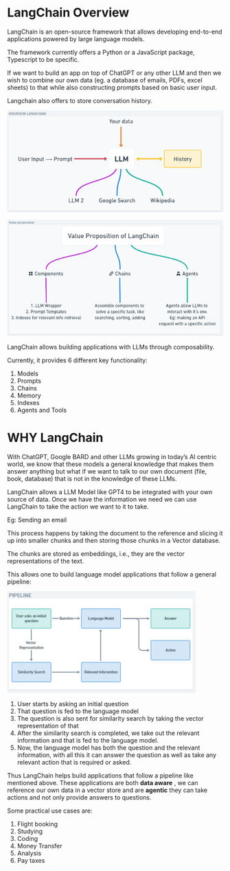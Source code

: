 # LangChain Overview

LangChain is an open-source framework that allows developing end-to-end applications powered by large language models.

The framework currently offers a Python or a JavaScript package, Typescript to be specific.

If we want to build an app on top of ChatGPT or any other LLM and then we wish to combine our own data (eg. a database of emails, PDFs, excel sheets) to that while also constructing prompts based on basic user input.

Langchain also offers to store conversation history.

![1689361862320](image/README/1689361862320.png)

![1689361876046](image/README/1689361876046.png)

LangChain allows building applications with LLMs through composability.

Currently, it provides 6 different key functionality:

1. Models
2. Prompts
3. Chains
4. Memory
5. Indexes
6. Agents and Tools

# WHY LangChain


With ChatGPT, Google BARD and other LLMs growing in today’s AI centric world, we know that these models a general knowledge that makes them answer anything but what if we want to talk to our own document (file, book, database) that is not in the knowledge of these LLMs.

LangChain allows a LLM Model like GPT4 to be integrated with your own source of data. Once we have the information we need we can use LangChain to take the action we want to it to take.

Eg: Sending an email

This process happens by taking the document to the reference and slicing it up into smaller chunks and then storing those chunks in a Vector database.

The chunks are stored as embeddings, i.e., they are the vector representations of the text.

This allows one to build language model applications that follow a general pipeline:

![1691419908280](image/README/1691419908280.png)


1. User starts by asking an initial question
2. That question is fed to the language model
3. The question is also sent for similarity search by taking the vector representation of that
4. After the similarity search is completed, we take out the relevant information and that is fed to the language model.
5. Now, the language model has both the question and the relevant information, with all this it can answer the question as well as take any relevant action that is required or asked.


Thus LangChain helps build applications that follow a pipeline like mentioned above. These applications are both  **data aware** , we can reference our own data in a vector store and are **agentic** they can take actions and not only provide answers to questions.


Some practical use cases are:

1. Flight booking
2. Studying
3. Coding
4. Money Transfer
5. Analysis
6. Pay taxes
